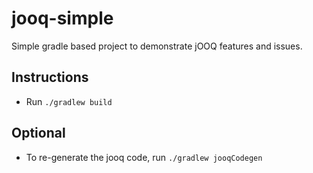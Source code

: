 # jooq-simple

Simple gradle based project to demonstrate jOOQ features and issues.

## Instructions

- Run `./gradlew build`

## Optional

- To re-generate the jooq code, run `./gradlew jooqCodegen`

